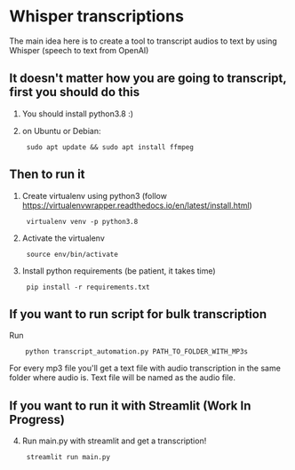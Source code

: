 # Whisper transcriptions
The main idea here is to create a tool to transcript audios to text by using Whisper (speech to text from OpenAI)

## It doesn't matter how you are going to transcript, first you should do this

1. You should install python3.8 :)

2. on Ubuntu or Debian:

        sudo apt update && sudo apt install ffmpeg

## Then to run it

1. Create virtualenv using python3 (follow https://virtualenvwrapper.readthedocs.io/en/latest/install.html)

        virtualenv venv -p python3.8

2. Activate the virtualenv

        source env/bin/activate

3. Install python requirements (be patient, it takes time)

        pip install -r requirements.txt

## If you want to run script for bulk transcription
Run 

        python transcript_automation.py PATH_TO_FOLDER_WITH_MP3s

For every mp3 file you'll get a text file with audio transcription in the same folder where audio is. Text file will be named as the audio file.

## If you want to run it with Streamlit (Work In Progress)

4. Run main.py with streamlit and get a transcription!

        streamlit run main.py
